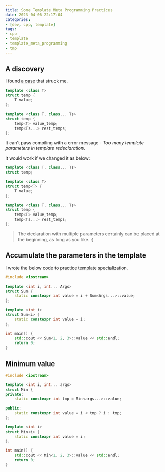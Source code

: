 ```yaml
---
title: Some Template Meta Programming Practices
date: 2023-04-06 22:17:04
categories:
- [dev, cpp, template]
tags:
- cpp
- template
- template_meta_programming
- tmp
---
```


## A discovery

I found [a case](https://www.zhihu.com/question/593538067/answer/2967552181) that struck me.

```C++
template <class T>
struct temp {
    T value;
};

template <class T, class... Ts>
struct temp {
    temp<T> value_temp;
    temp<Ts...> rest_temps;
};
```

It can't pass compiling with a error message - *Too many template parameters in template redeclaration*.

It would work if we changed it as below:

```C++
template <class T, class... Ts>
struct temp;

template <class T>
struct temp<T> {
    T value;
};

template <class T, class... Ts>
struct temp {
    temp<T> value_temp;
    temp<Ts...> rest_temps;
};
```

> The declaration with multiple parameters certainly can be placed at the beginning, as long as you like. :)

## Accumulate the parameters in the template

I wrote the below code to practice template specialization.

```C++
#include <iostream>

template <int i, int... Args>
struct Sum {
    static constexpr int value = i + Sum<Args...>::value;
};

template <int i>
struct Sum<i> {
    static constexpr int value = i;
};

int main() {
    std::cout << Sum<1, 2, 3>::value << std::endl;
    return 0;
}
```

## Minimum value

```C++
#include <iostream>

template <int i, int... args>
struct Min {
private:
    static constexpr int tmp = Min<args...>::value;

public:
    static constexpr int value = i < tmp ? i : tmp;
};

template <int i>
struct Min<i> {
    static constexpr int value = i;
};

int main() {
    std::cout << Min<1, 2, 3>::value << std::endl;
    return 0;
}
```
